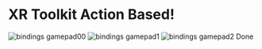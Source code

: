 # XR Toolkit Action Based!
![bindings gamepad00](https://user-images.githubusercontent.com/42228867/143268832-7e3691be-63b4-4e6c-abf8-4b473457c0b2.JPG)
![bindings gamepad1](https://user-images.githubusercontent.com/42228867/143266016-cf910a1e-8a90-4a97-95e0-1bbdf94b18bc.JPG)
![bindings gamepad2](https://user-images.githubusercontent.com/42228867/143266022-199e618b-b00b-42b4-a631-bb822c3659da.JPG)
Done
